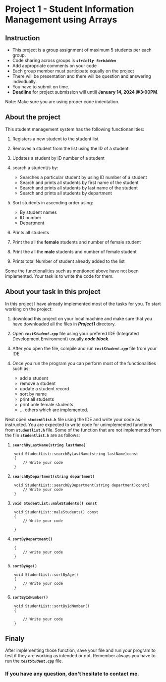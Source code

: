 # Project 1 - Student Information Management using Arrays
## Instruction

* This project is a group assignment of maximum 5 students per each group.
* Code sharing across groups is ***`strictly forbidden`***
* Add appropriate comments on your code
* Each group member must participate equally on the project
* There will be presentation and there will be question and answering individually.
* You have to submit on time.
* **Deadline** for project submission will untill **January 14, 2024 @3:00PM**.

Note: Make sure you are using proper code indentation.

## About the project
This student management system has the following functionanlities:
1. Registers a new student to the student list
2. Removes a student from the list using the ID of a student
3. Updates a student by ID number of a student
4. search a student/s by:
    * Searches a particular student by using ID number of a student
    * Search and prints all students by first name of the student
    * Search and prints all students by last name of the student
    * Search and prints all students by department

5. Sort students in ascending order using:
    - By student names
    - ID number
    - Department
6. Prints all students
7. Print the all the **female** students and number of female student
8. Print the all the **male** students and number of female student
9. Prints total Number of student already added to the list

Some the functionalities such as mentioned above have not been implemented. Your task is to write the code for them.

## About your task in this project
In this project I have already implemented most of the tasks for you. 
To start working on the project:
1. download this project on your local machine and make sure that you have downloaded all the files in ***Project1*** directory.

2. Open ***`testStudent.cpp`*** file using your prefered IDE (Integrated Development Environment) usually ***code block***.
3. After you open the file, compile and run ***`testStudent.cpp`*** file from your IDE
5. Once you run the program you can perform most of the functionalities such as:
    - add a student
    - remove a student
    - update a student record
    - sort by name
    - print all students
    - print onle female students
    - ... others which are implemented.

Next open **`studentlist.h`** file using the IDE and write your code as instructed.
You are expected to write code for unimplemented functions from **```studentlist.h```** file.
Some of the function that are not implemented from the file **```studentlist.h```** are as follows:
1. **`searchByLastName(string lastName)`**
```
    void StudentList::searchByLastName(string lastName)const
    {
        // Write your code 
    }
```

2. **`searchByDepartment(string department)`**
```
    void StudentList::searchByDepartment(string department)const{
        // Write your code 
    }
```
3. **`void StudentList::maleStudents() const`**
```
    void StudentList::maleStudents() const
    {
        // Write your code 
        
    }
```
4. **`sortByDepartment()`**
```void StudentList::sortByDepartment()
    {
        // write your code 
    }
```
5. **`sortByAge()`**
```
    void StudentList::sortByAge()
    {
        // Write your code 
    }
```

6. **`sortByIdNumber()`**
```
    void StudentList::sortByIdNumber()
    {

        // Write your code 
    }
```

## Finaly
After implementing those function, save your file and run your program to test if they are working as intended or not.
Remember always you have to run the ***`testStudent.cpp`*** file.


### If you have any question, don't hesitate to contact me.
